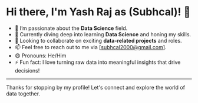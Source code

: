 # Hi there, I'm Yash Raj as (Subhcal)! 👋

- 👀 I’m passionate about the **Data Science** field.
- 🌱 Currently diving deep into learning **Data Science** and honing my skills.
- 💞️ Looking to collaborate on exciting **data-related projects** and roles.
- 📫 Feel free to reach out to me via [subhcal2000@gmail.com].
- 😄 Pronouns: He/Him
- ⚡ Fun fact: I love turning raw data into meaningful insights that drive decisions!

---

Thanks for stopping by my profile! Let's connect and explore the world of data together.
